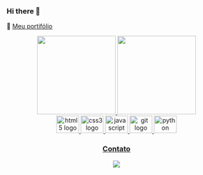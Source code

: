 ### Hi there 👋

📌 [Meu portifólio]()


<div align="center">

<div>
<a href="https://github.com/Ageildo">
<img loading="lazy" height="180em" src="https://github-readme-stats.vercel.app/api/top-langs/?username=Ageildo&layout=compact&langs_count=7&theme=dracula"/>
<img loading="lazy" height="180em" src="https://github-readme-stats.vercel.app/api?username=Ageildo&show_icons=true&theme=dracula&include_all_commits=true&count_private=true"/>
</div>


<img src="https://cdn.jsdelivr.net/gh/devicons/devicon@latest/icons/html5/html5-original-wordmark.svg" height="40" width="52" alt="html5 logo" />
<img src="https://cdn.jsdelivr.net/gh/devicons/devicon@latest/icons/css3/css3-original-wordmark.svg" height="40" width="52" alt="css3 logo" />
<img src="https://cdn.jsdelivr.net/gh/devicons/devicon@latest/icons/javascript/javascript-original.svg" height="40" width="52" alt="javascript logo" />
<img src="https://cdn.jsdelivr.net/gh/devicons/devicon@latest/icons/git/git-original-wordmark.svg" height="40" width="52" alt="git logo" />
<img src="https://cdn.jsdelivr.net/gh/devicons/devicon@latest/icons/python/python-original-wordmark.svg" height="40" width="52" alt="python logo" />


### Contato
 
 <a href="https://www.linkedin.com/in/ageildo-vitorino/">
   <img src="https://img.shields.io/badge/LinkedIn-0077B5?style=for-the-badge&logo=linkedin&logoColor=white" />
 </a>

 
</div>



